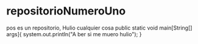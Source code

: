 # repositorioNumeroUno
pos es un repositorio, Hulio
cualquier cosa
public static void main[String[] args]{
system.out.println("A ber si me muero hulio");
}
